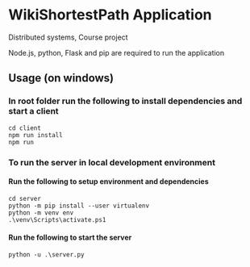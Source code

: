 # WikiShortestPath Application
Distributed systems, Course project

Node.js, python, Flask and pip are required to run the application


## Usage (on windows)

### In root folder run the following to install dependencies and start a client

```
cd client
npm run install
npm run
```

### To run the server in local development environment


#### Run the following to setup environment and dependencies
```
cd server
python -m pip install --user virtualenv
python -m venv env
.\venv\Scripts\activate.ps1
```

#### Run the following to start the server
```
python -u .\server.py
```

